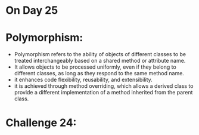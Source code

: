 # On Day 25

# Polymorphism:

- Polymorphism refers to the ability of objects of different classes to be treated interchangeably based on a shared method or attribute name.
- It allows objects to be processed uniformly, even if they belong to different classes, as long as they respond to the same method name.
- it enhances code flexibility, reusability, and extensibility.
- it is achieved through method overriding, which allows a derived class to provide a different implementation of a method inherited from the parent class.

# Challenge 24: